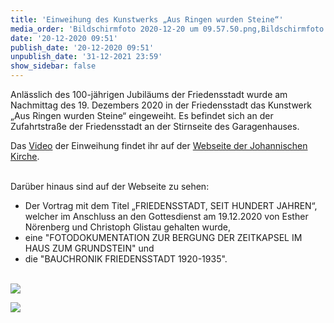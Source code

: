 ```yaml
---
title: 'Einweihung des Kunstwerks „Aus Ringen wurden Steine“'
media_order: 'Bildschirmfoto 2020-12-20 um 09.57.50.png,Bildschirmfoto 2020-12-20 um 09.54.28.png,Bildschirmfoto 2020-12-20 um 09.54.43.png'
date: '20-12-2020 09:51'
publish_date: '20-12-2020 09:51'
unpublish_date: '31-12-2021 23:59'
show_sidebar: false
---
```


Anlässlich des 100-jährigen Jubiläums der Friedensstadt wurde am Nachmittag des 19. Dezembers 2020 in der Friedensstadt das Kunstwerk „Aus Ringen wurden Steine“ eingeweiht. Es befindet sich an der Zufahrtstraße der Friedensstadt an der Stirnseite des Garagenhauses.

Das [Video](https://www.johannische-kirche.org/mediathek/100-jahre-friedensstadt.html) der Einweihung findet ihr auf der [Webseite der Johannischen Kirche](https://www.johannische-kirche.org/mediathek/100-jahre-friedensstadt.html).
<br><br>

Darüber hinaus sind auf der Webseite zu sehen:
* Der Vortrag mit dem Titel „FRIEDENSSTADT, SEIT HUNDERT JAHREN“, welcher im Anschluss an den Gottesdienst am 19.12.2020 von Esther Nörenberg und Christoph Glistau gehalten wurde,
* eine "FOTODOKUMENTATION ZUR BERGUNG DER ZEITKAPSEL IM HAUS ZUM GRUNDSTEIN" und
* die "BAUCHRONIK FRIEDENSSTADT 1920-1935".
<br><br>

![](Bildschirmfoto%202020-12-20%20um%2009.54.28.png)

![](Bildschirmfoto%202020-12-20%20um%2009.54.43.png)